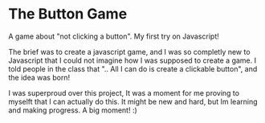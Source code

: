 # The Button Game
A game about "not clicking a button". My first try on Javascript!

The brief was to create a javascript game, and I was so completly new to Javascript that I could not imagine how I was supposed to create a game. I told people in the class that ".. All I can do is create a clickable button", and the idea was born!

I was superproud over this project, It was a moment for me proving to myselft that I can actually do this. It might be new and hard, but Im learning and making progress. A big moment! :)
